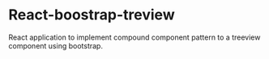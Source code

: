 # React-boostrap-treview

React application to implement compound component pattern to a treeview component using bootstrap.
